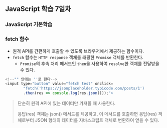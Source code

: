 ## JavaScript 학습 7일차

### JavaScript 기본학습

### fetch 함수
- 원격 API를 간편하게 호출할 수 있도록 브라우저에서 제공하는 함수이다.
- `fetch` 함수는 `HTTP response` 객체를 래핑한 `Promise` 객체를 반환한다. 
  - `Promise`의 후속 처리 메서드인 `then`을 사용하여 `resolve`한 객체를 전달받을 수 있다.



```js
<!--"" 안에는 ''로 한다-->
<input type="button" value="fetch test" onclick=
        "fetch('https://jsonplaceholder.typicode.com/posts/1')
        .then(res => console.log(res.json()));">
```
> 단순히 원격 API에 있는 데이터만 가져올 때 사용한다. 
> 
> 응답(res) 객체는 json() 메서드를 제공하고, 이 메서드를 호출하면 응답(res) 객체로부터 JSON 형태의 데이터를 자바스크립트 객체로 변환하여 얻을 수 있다.



